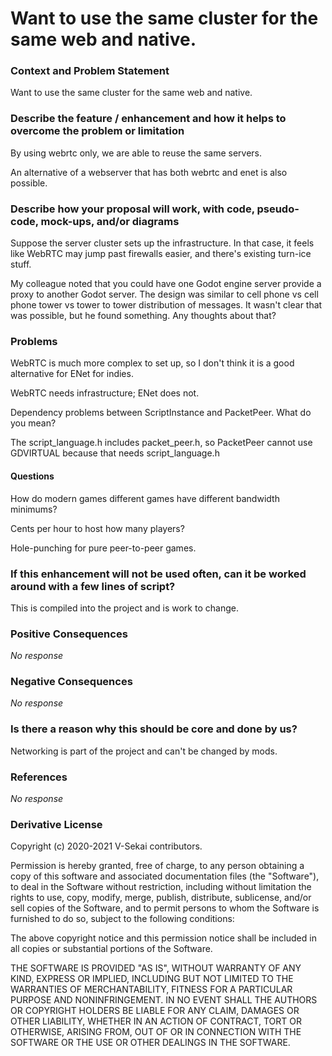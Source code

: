 # Want to use the same cluster for the same web and native.

### Context and Problem Statement

Want to use the same cluster for the same web and native.

### Describe the feature / enhancement and how it helps to overcome the problem or limitation

By using webrtc only, we are able to reuse the same servers.

An alternative of a webserver that has both webrtc and enet is also possible.

### Describe how your proposal will work, with code, pseudo-code, mock-ups, and/or diagrams

Suppose the server cluster sets up the infrastructure. In that case, it feels like WebRTC may jump past firewalls easier, and there's existing turn-ice stuff.

My colleague noted that you could have one Godot engine server provide a proxy to another Godot server. The design was similar to cell phone vs cell phone tower vs tower to tower distribution of messages. It wasn't clear that was possible, but he found something. Any thoughts about that?

### Problems

WebRTC is much more complex to set up, so I don't think it is a good alternative for ENet for indies.

WebRTC needs infrastructure; ENet does not.

Dependency problems between ScriptInstance and PacketPeer. What do you mean?

The script_language.h includes packet_peer.h, so PacketPeer cannot use GDVIRTUAL because that needs script_language.h

#### Questions

How do modern games different games have different bandwidth minimums?

Cents per hour to host how many players?

Hole-punching for pure peer-to-peer games.

### If this enhancement will not be used often, can it be worked around with a few lines of script?

This is compiled into the project and is work to change.

### Positive Consequences

_No response_

### Negative Consequences

_No response_

### Is there a reason why this should be core and done by us?

Networking is part of the project and can't be changed by mods.

### References

_No response_

### Derivative License

Copyright (c) 2020-2021 V-Sekai contributors.

Permission is hereby granted, free of charge, to any person obtaining a copy
of this software and associated documentation files (the "Software"), to deal
in the Software without restriction, including without limitation the rights
to use, copy, modify, merge, publish, distribute, sublicense, and/or sell
copies of the Software, and to permit persons to whom the Software is
furnished to do so, subject to the following conditions:

The above copyright notice and this permission notice shall be included in all
copies or substantial portions of the Software.

THE SOFTWARE IS PROVIDED "AS IS", WITHOUT WARRANTY OF ANY KIND, EXPRESS OR
IMPLIED, INCLUDING BUT NOT LIMITED TO THE WARRANTIES OF MERCHANTABILITY,
FITNESS FOR A PARTICULAR PURPOSE AND NONINFRINGEMENT. IN NO EVENT SHALL THE
AUTHORS OR COPYRIGHT HOLDERS BE LIABLE FOR ANY CLAIM, DAMAGES OR OTHER
LIABILITY, WHETHER IN AN ACTION OF CONTRACT, TORT OR OTHERWISE, ARISING FROM,
OUT OF OR IN CONNECTION WITH THE SOFTWARE OR THE USE OR OTHER DEALINGS IN THE
SOFTWARE.
